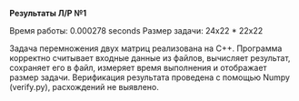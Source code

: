 **Результаты Л/Р №1**

Время работы: 0.000278 seconds
Размер задачи: 24x22 * 22x22

Задача перемножения двух матриц реализована на C++. Программа корректно считывает входные данные из файлов, вычисляет результат, сохраняет его в файл, измеряет время выполнения и отображает размер задачи. 
Верификация результата проведена с помощью Numpy (verify.py), расхождений не выявлено.
